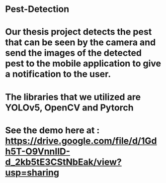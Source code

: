 # Pest-Detection
# Our thesis project detects the pest that can be seen by the camera and send the images of the detected pest to the mobile application to give a notification to the user.
# The libraries that we utilized are YOLOv5, OpenCV and Pytorch
# See the demo here at : https://drive.google.com/file/d/1Gdh5T-O9VnnIlD-d_2kb5tE3CStNbEak/view?usp=sharing

